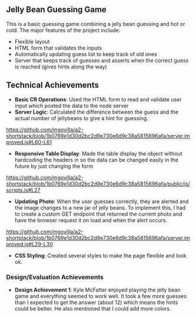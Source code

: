 ## Jelly Bean Guessing Game
This is a basic guessing game combining a jelly bean guessing and hot or cold. The major features of the project include:
- Flexible layout 
- HTML form that validates the inputs
- Automatically updating guess list to keep track of old ones
- Server that keeps track of guesses and asserts when the correct guess is reached (gives hints along the way)

## Technical Achievements
- **Basic CR Operations**: Used the HTML form to read and validate user input which posted the data to the node server
- **Server Logic**: Calculated the difference between the guess and the actual number of jellybeans to give a hint for guessing. 

https://github.com/mgovilla/a2-shortstack/blob/1b0769e1d30d2bc2d9e730e6d9c38a5815696afa/server.improved.js#L60-L61

- **Responsive Table Display**: Made the table display the object without hardcoding the headers in so the data can be changed easily in the future by just changing the form

https://github.com/mgovilla/a2-shortstack/blob/1b0769e1d30d2bc2d9e730e6d9c38a5815696afa/public/js/scripts.js#L27

- **Updating Photo**: When the user guesses correctly, they are alerted and the image changes to a new jar of jelly beans. To implement this, I had to create a custom GET endpoint that returned the current photo and have the browser request it on load and when the alert occurs. 

https://github.com/mgovilla/a2-shortstack/blob/1b0769e1d30d2bc2d9e730e6d9c38a5815696afa/server.improved.js#L29-L30

- **CSS Styling**: Created several styles to make the page flexible and look ok.


### Design/Evaluation Achievements
- **Design Achievement 1**: Kyle McFatter enjoyed playing the jelly bean game and everything seemed to work well. It took a few more guesses than I expected to get the answer (about 12) which means the hints could be better. He also mentioned that I could add more colors.
